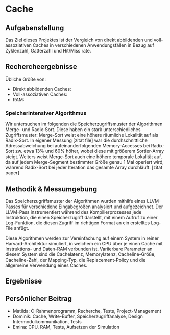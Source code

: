 # Cache

## Aufgabenstellung

Das Ziel dieses Projektes ist der Vergleich von direkt abbildenden und voll-assoziativen Caches in verschiedenen Anwendungsfällen in Bezug auf Zyklenzahl, Gatterzahl und Hit/Miss rate. 

## Rechercheergebnisse
Übliche Größe von:

- Direkt abbildenden Caches:
- Voll-assoziativen Caches:
- RAM:

### Speicherintensiver Algorithmus
Wir untersuchen im folgenden die Speicherzugriffsmuster der Algorithmen Merge- und Radix-Sort. Diese haben ein stark unterschiedliches Zugriffsmuster: Merge-Sort weist eine höhere räumliche Lokalität auf als Radix-Sort. In eigener Messung [zitat file] war die durchschnittliche Adressabweichung bei aufeinanderfolgenden Memory-Accesses bei Radix-Sort zw. etwa 13% und 60% höher, wobei diese mit größerem Sortier-Array steigt. Weiters weist Merge-Sort auch eine höhere temporale Lokalität auf, da auf jedem Merge-Segment bestimmter Größe genau 1 Mal operiert wird, während Radix-Sort bei jeder Iteration das gesamte Array durchläuft.   [zitat paper]


## Methodik & Messumgebung

Das Speicherzugriffsmuster der Algorithmen wurden mithilfe eines LLVM-Passes für verschiedene Eingabegrößen analysiert und aufgezeichnet. Der LLVM-Pass instrumentiert während des Kompilierprozesses jede Instruktion, die einen Speicherzugriff darstellt, mit einem Aufruf zu einer Log-Funktion, die diesen Zugriff im richtigen Format an ein erstelltes Log-File anfügt.

Diese Algorithmen werden zur Vereinfachung auf einem System in reiner Harvard-Architektur simuliert, in welchem ein CPU über je einen Cache mit Instruktions- und Daten-RAM verbunden ist. Variierbare Parameter an diesem System sind die Cachelatenz, Memorylatenz, Cacheline-Größe, Cacheline-Zahl, der Mapping-Typ, die Replacement-Policy und die allgemeine Verwendung eines Caches.

## Ergebnisse



## Persönlicher Beitrag

- Matilda: C-Rahmenprogramm, Recherche, Tests, Project-Management
- Dominik: Cache, Write-Buffer, Speicherzugriffanalyse, Design Intermodulkommunikation, Tests
- Emina: CPU, RAM, Tests, Aufsetzen der Simulation 
